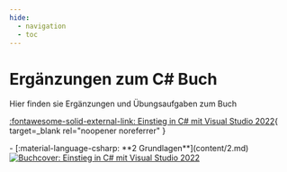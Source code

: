 ```yaml
---
hide:
  - navigation
  - toc
---
```


# Ergänzungen zum C# Buch

<div class="grid" markdown>
<div markdown>
Hier finden sie Ergänzungen und Übungsaufgaben zum Buch

[:fontawesome-solid-external-link: Einstieg in C# mit Visual Studio 2022](https://www.rheinwerk-verlag.de/einstieg-in-c-sharp-mit-visual-studio/?srsltid=AfmBOorY3PU_z9rlIXpotThlPFg9QL1k7HPnit9kBbW1_ycXkUyo_lNr){ target=_blank rel="noopener noreferrer" }

<div class="grid cards fancy" markdown>
<!-- - [:material-cursor-pointer: **1 Einführung**](content/1.md) -->
- [:material-language-csharp: **2 Grundlagen**](content/2.md)
<!-- - [:material-wrench: **3 Fehlerbehandlung**](content/3.md) -->
<!-- - [:material-language-csharp: **4 Erweiterte Grundlagen**](content/4.md) -->
<!-- - [:material-language-csharp: **5 Objektorientierte Programmierung**](content/5.md) -->
<!-- - [:material-dot-net: **6 Wichtige Klassen in .NET**](content/6.md) -->
<!-- - [:material-image-search: **7 Weitere Elemente eines Windows-Programms**](content/7.md) -->
<!-- - [:material-database: **8 Datenbankanwendungen**](content/8.md) -->
<!-- - [:material-draw: **9 Zeichnen mit GDI+**](content/9.md) -->
</div>

</div>

<a href="https://www.rheinwerk-verlag.de/einstieg-in-c-sharp-mit-visual-studio/?srsltid=AfmBOorY3PU_z9rlIXpotThlPFg9QL1k7HPnit9kBbW1_ycXkUyo_lNr" target="_blank" rel="noopener noreferrer">
  <img src="https://s3-eu-west-1.amazonaws.com/cover2.galileo-press.de/print/9783836288354_267.png" alt="Buchcover: Einstieg in C# mit Visual Studio 2022">
</a>

</div>
